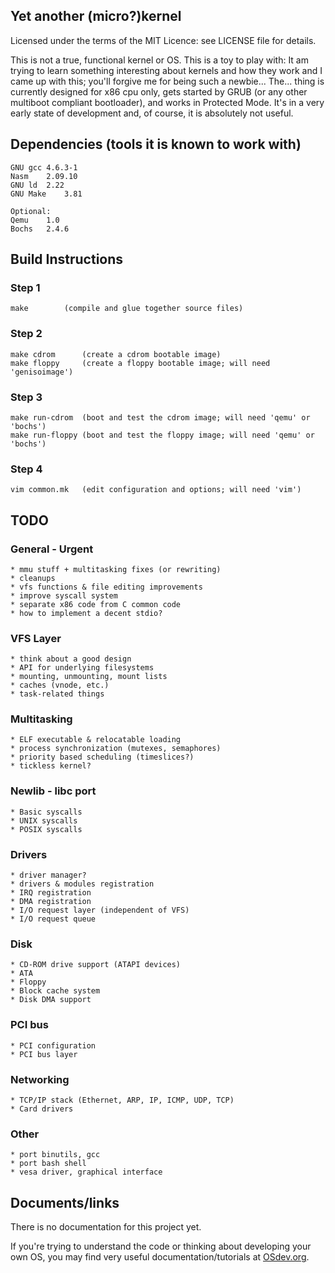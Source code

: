 ## Yet another (micro?)kernel

Licensed under the terms of the MIT Licence: see LICENSE file for details.

This is not a true, functional kernel or OS. This is a toy to play with: It am trying to learn something interesting about kernels and how they work and I came up with this; you'll forgive me for being such a newbie...
The... thing is currently designed for x86 cpu only, gets started by GRUB (or any other multiboot compliant bootloader), and works in Protected Mode. It's in a very early state of development and, of course, it is absolutely not useful.



## Dependencies (tools it is known to work with)

    GNU gcc	4.6.3-1
    Nasm	2.09.10
    GNU ld	2.22
    GNU Make	3.81

    Optional:
    Qemu	1.0
    Bochs	2.4.6



## Build Instructions

### Step 1

    make		(compile and glue together source files)

### Step 2

    make cdrom		(create a cdrom bootable image)
    make floppy		(create a floppy bootable image; will need 'genisoimage')

### Step 3

    make run-cdrom	(boot and test the cdrom image; will need 'qemu' or 'bochs')
    make run-floppy	(boot and test the floppy image; will need 'qemu' or 'bochs')

### Step 4

    vim common.mk	(edit configuration and options; will need 'vim')



## TODO

### General - Urgent

    * mmu stuff + multitasking fixes (or rewriting)
    * cleanups
    * vfs functions & file editing improvements
    * improve syscall system
    * separate x86 code from C common code
    * how to implement a decent stdio?

### VFS Layer

    * think about a good design
    * API for underlying filesystems
    * mounting, unmounting, mount lists
    * caches (vnode, etc.)
    * task-related things

### Multitasking

    * ELF executable & relocatable loading
    * process synchronization (mutexes, semaphores)
    * priority based scheduling (timeslices?)
    * tickless kernel?

### Newlib - libc port

    * Basic syscalls
    * UNIX syscalls
    * POSIX syscalls

### Drivers

    * driver manager?
    * drivers & modules registration
    * IRQ registration
    * DMA registration
    * I/O request layer (independent of VFS)
    * I/O request queue

### Disk

    * CD-ROM drive support (ATAPI devices)
    * ATA
    * Floppy
    * Block cache system
    * Disk DMA support

### PCI bus

    * PCI configuration
    * PCI bus layer

### Networking

    * TCP/IP stack (Ethernet, ARP, IP, ICMP, UDP, TCP)
    * Card drivers

### Other

    * port binutils, gcc
    * port bash shell
    * vesa driver, graphical interface



## Documents/links

There is no documentation for this project yet.

If you're trying to understand the code or thinking about developing your own OS, you may find very useful documentation/tutorials at [OSdev.org](http://wiki.osdev.org/Main_Page).
